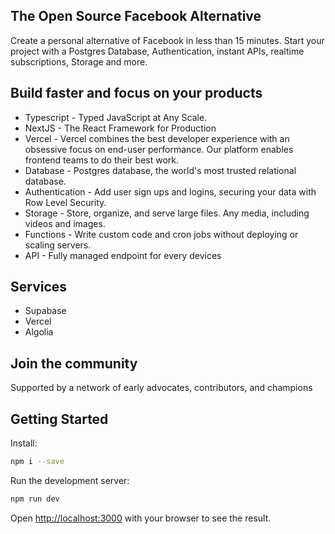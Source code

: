 ## The Open Source Facebook Alternative

Create a personal alternative of Facebook in less than 15 minutes. Start your project with a Postgres Database, Authentication, instant APIs, realtime subscriptions, Storage and more.

## Build faster and focus on your products

- Typescript - Typed JavaScript at Any Scale.
- NextJS - The React Framework for Production
- Vercel - Vercel combines the best developer experience with an obsessive focus on end-user performance.
Our platform enables frontend teams to do their best work.
- Database - Postgres database, the world's most trusted relational database.
- Authentication - Add user sign ups and logins, securing your data with Row Level Security.
- Storage - Store, organize, and serve large files. Any media, including videos and images.
- Functions - Write custom code and cron jobs without deploying or scaling servers.
- API - Fully managed endpoint for every devices

## Services

- Supabase
- Vercel
- Algolia

## Join the community

Supported by a network of early advocates, contributors, and champions

## Getting Started

Install:

```bash
npm i --save
```

Run the development server:

```bash
npm run dev
```

Open [http://localhost:3000](http://localhost:3000) with your browser to see the result.
